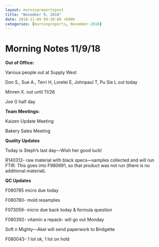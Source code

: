 ```yaml
---  
layout: morningreportspost  
title: "November 9, 2018"  
date: 2018-11-09 09:30:00 +0400  
categories: [morningreports, November-2018]  
---
```


# Morning Notes 11/9/18


**Out of Office:**

Various people out at Supply West

Don S., Sue A., Terri H, Lorelei E, Johnpaul T, Pu Sie L out today

Minren X. out until 11/26

Joe G half day


**Team Meetings:**

Kaizen Update Meeting

Bakery Sales Meeting


**Quality Updates**

Today is Steph’s last day—Wish her good luck!

R140312- raw material with black specs—samples collected and will run FTIR. This
goes into F980691, so that product was not run (there is no additional
material).


**QC Updates**

F080785 micro due today

F080780- mold resamples

F073059- micro due back today & formula question

F080392- vitamin a repack- will go out Monday

Soft n Mighty—Akel will send paperwork to Bridgette

F080043- 1 lot ok, 1 lot on hold
